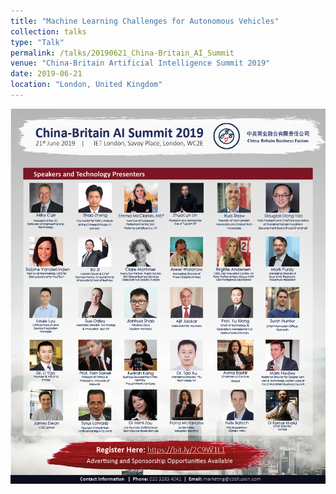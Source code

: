 ```yaml
---
title: "Machine Learning Challenges for Autonomous Vehicles"
collection: talks
type: "Talk"
permalink: /talks/20190621_China-Britain_AI_Summit
venue: "China-Britain Artificial Intelligence Summit 2019"
date: 2019-06-21
location: "London, United Kingdom"
---
```


![Speakers](images/CBAIS_Speakers.jpg "Speakers")
